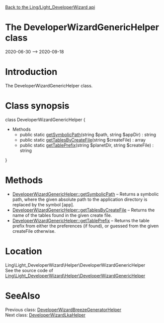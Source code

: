 [Back to the Ling/Light_DeveloperWizard api](https://github.com/lingtalfi/Light_DeveloperWizard/blob/master/doc/api/Ling/Light_DeveloperWizard.md)



The DeveloperWizardGenericHelper class
================
2020-06-30 --> 2020-09-18






Introduction
============

The DeveloperWizardGenericHelper class.



Class synopsis
==============


class <span class="pl-k">DeveloperWizardGenericHelper</span>  {

- Methods
    - public static [getSymbolicPath](https://github.com/lingtalfi/Light_DeveloperWizard/blob/master/doc/api/Ling/Light_DeveloperWizard/Helper/DeveloperWizardGenericHelper/getSymbolicPath.md)(string $path, string $appDir) : string
    - public static [getTablesByCreateFile](https://github.com/lingtalfi/Light_DeveloperWizard/blob/master/doc/api/Ling/Light_DeveloperWizard/Helper/DeveloperWizardGenericHelper/getTablesByCreateFile.md)(string $createFile) : array
    - public static [getTablePrefix](https://github.com/lingtalfi/Light_DeveloperWizard/blob/master/doc/api/Ling/Light_DeveloperWizard/Helper/DeveloperWizardGenericHelper/getTablePrefix.md)(string $planetDir, string $createFile) : string

}






Methods
==============

- [DeveloperWizardGenericHelper::getSymbolicPath](https://github.com/lingtalfi/Light_DeveloperWizard/blob/master/doc/api/Ling/Light_DeveloperWizard/Helper/DeveloperWizardGenericHelper/getSymbolicPath.md) &ndash; Returns a symbolic path, where the given absolute path to the application directory is replaced by the symbol [app].
- [DeveloperWizardGenericHelper::getTablesByCreateFile](https://github.com/lingtalfi/Light_DeveloperWizard/blob/master/doc/api/Ling/Light_DeveloperWizard/Helper/DeveloperWizardGenericHelper/getTablesByCreateFile.md) &ndash; Returns the name of the tables found in the given create file.
- [DeveloperWizardGenericHelper::getTablePrefix](https://github.com/lingtalfi/Light_DeveloperWizard/blob/master/doc/api/Ling/Light_DeveloperWizard/Helper/DeveloperWizardGenericHelper/getTablePrefix.md) &ndash; Returns the table prefix from either the preferences (if found), or guessed from the given createFile otherwise.





Location
=============
Ling\Light_DeveloperWizard\Helper\DeveloperWizardGenericHelper<br>
See the source code of [Ling\Light_DeveloperWizard\Helper\DeveloperWizardGenericHelper](https://github.com/lingtalfi/Light_DeveloperWizard/blob/master/Helper/DeveloperWizardGenericHelper.php)



SeeAlso
==============
Previous class: [DeveloperWizardBreezeGeneratorHelper](https://github.com/lingtalfi/Light_DeveloperWizard/blob/master/doc/api/Ling/Light_DeveloperWizard/Helper/DeveloperWizardBreezeGeneratorHelper.md)<br>Next class: [DeveloperWizardLkaHelper](https://github.com/lingtalfi/Light_DeveloperWizard/blob/master/doc/api/Ling/Light_DeveloperWizard/Helper/DeveloperWizardLkaHelper.md)<br>
